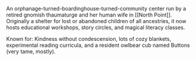 An orphanage-turned-boardinghouse-turned-community center run by a retired gnomish thaumaturge and her human wife in [[North Point]]. Originally a shelter for lost or abandoned children of all ancestries, it now hosts educational workshops, story circles, and magical literacy classes.

Known for: Kindness without condescension, lots of cozy blankets, experimental reading curricula, and a resident owlbear cub named Buttons (very tame, mostly).